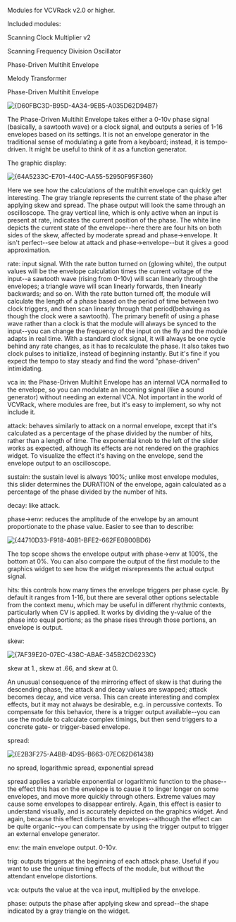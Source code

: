 Modules for VCVRack v2.0 or higher.

Included modules:

Scanning Clock Multiplier v2

Scanning Frequency Division Oscillator

Phase-Driven Multihit Envelope

Melody Transformer


Phase-Driven Multihit Envelope

![{D60FBC3D-B95D-4A34-9EB5-A035D62D94B7}](https://github.com/user-attachments/assets/c59d697c-cf23-40d4-ab76-3df02630fc9e)

The Phase-Driven Multihit Envelope takes either a 0-10v phase signal (basically, a sawtooth wave) or a clock signal, and outputs a series of 1-16 envelopes based on its settings. It is not an envelope generator in the traditional sense of modulating a gate from a keyboard; instead, it is tempo-driven. It might be useful to think of it as a function generator.

The graphic display: 

![{64A5233C-E701-440C-AA55-52950F95F360}](https://github.com/user-attachments/assets/770e72df-0827-47b3-8c9c-8bfdcfd06091)

Here we see how the calculations of the multihit envelope can quickly get interesting. The gray triangle represents the current state of the phase after applying skew and spread. The phase output will look the same through an oscilloscope. The gray vertical line, which is only active when an input is present at rate, indicates the current position of the phase. The white line depicts the current state of the envelope--here there are four hits on both sides of the skew, affected by moderate spread and phase->envelope. It isn't perfect--see below at attack and phase->envelope--but it gives a good approximation.

rate: input signal. With the rate button turned on (glowing white), the output values will be the envelope calculation times the current voltage of the input--a sawtooth wave (rising from 0-10v) will scan linearly through the envelopes; a triangle wave will scan linearly forwards, then linearly backwards; and so on. With the rate button turned off, the module will calculate the length of a phase based on the period of time between two clock triggers, and then scan linearly through that period(behaving as though the clock were a sawtooth). The primary benefit of using a phase wave rather than a clock is that the module will always be synced to the input--you can change the frequency of the input on the fly and the module adapts in real time. With a standard clock signal, it will always be one cycle behind any rate changes, as it has to recalculate the phase. It also takes two clock pulses to initialize, instead of beginning instantly. But it's fine if you expect the tempo to stay steady and find the word "phase-driven" intimidating.

vca in: the Phase-Driven Multihit Envelope has an internal VCA normalled to the envelope, so you can modulate an incoming signal (like a sound generator) without needing an external VCA. Not important in the world of VCVRack, where modules are free, but it's easy to implement, so why not include it.

attack: behaves similarly to attack on a normal envelope, except that it's calculated as a percentage of the phase divided by the number of hits, rather than a length of time. The exponential knob to the left of the slider works as expected, although its effects are not rendered on the graphics widget. To visualize the effect it's having on the envelope, send the envelope output to an oscilloscope.

sustain: the sustain level is always 100%; unlike most envelope modules, this slider determines the DURATION of the envelope, again calculated as a percentage of the phase divided by the number of hits.

decay: like attack.

phase->env: 
reduces the amplitude of the envelope by an amount proportionate to the phase value. Easier to see than to describe:

![{44710D33-F918-40B1-BFE2-662FE0B00BD6}](https://github.com/user-attachments/assets/c9a313b8-a2a6-43e2-9dfd-d96e0afd5e74)

The top scope shows the envelope output with phase->env at 100%, the bottom at 0%. You can also compare the output of the first module to the graphics widget to see how the widget misrepresents the actual output signal.



hits: this controls how many times the envelope triggers per phase cycle. By default it ranges from 1-16, but there are several other options selectable from the context menu, which may be useful in different rhythmic contexts, particularly when CV is applied. It works by dividing the y-value of the phase into equal portions; as the phase rises through those portions, an envelope is output.

skew: 

![{7AF39E20-07EC-438C-ABAE-345B2CD6233C}](https://github.com/user-attachments/assets/5706ebcb-0a1b-4ab1-83d4-42b1ad04b850)

skew at 1., skew at .66, and skew at 0.

An unusual consequence of the mirroring effect of skew is that during the descending phase, the attack and decay values are swapped; attack becomes decay, and vice versa. This can create interesting and complex effects, but it may not always be desirable, e.g. in percussive contexts. To compensate for this behavior, there is a trigger output available--you can use the module to calculate complex timings, but then send triggers to a concrete gate- or trigger-based envelope.

spread: 

![{E2B3F275-A4BB-4D95-B663-07EC62D61438}](https://github.com/user-attachments/assets/c643cce0-836f-4d7d-8b53-5f2c36918a1a)

no spread, logarithmic spread, exponential spread

spread applies a variable exponential or logarithmic function to the phase--the effect this has on the envelope is to cause it to linger longer on some envelopes, and move more quickly through others. Extreme values may cause some envelopes to disappear entirely. Again, this effect is easier to understand visually, and is accurately depicted on the graphics widget. And again, because this effect distorts the envelopes--although the effect can be quite organic--you can compensate by using the trigger output to trigger an external envelope generator.

env: the main envelope output. 0-10v.

trig: outputs triggers at the beginning of each attack phase. Useful if you want to use the unique timing effects of the module, but without the attendant envelope distortions.

vca: outputs the value at the vca input, multiplied by the envelope.

phase: outputs the phase after applying skew and spread--the shape indicated by a gray triangle on the widget.
